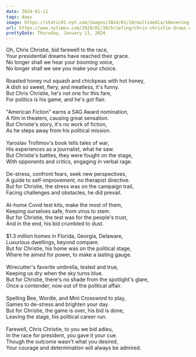 ```yaml
---
date: 2024-01-11
tags: days
image: https://static01.nyt.com/images/2024/01/10/multimedia/10evening-christie-SUB-whlb/10evening-christie-SUB-whlb-facebookJumbo.jpg
url: https://www.nytimes.com/2024/01/10/briefing/chris-christie-drops-out-ecuador-violence.html
prettyDate: Thursday, January 11, 2024
---
```

Oh, Chris Christie, bid farewell to the race,<br>Your presidential dreams have reached their grace.<br>No longer shall we hear your booming voice,<br>No longer shall we see you make your choice.<br><br>Roasted honey nut squash and chickpeas with hot honey,<br>A dish so sweet, fiery, and meatless, it's funny.<br>But Chris Christie, he's not one for this fare,<br>For politics is his game, and he's got flair.<br><br>"American Fiction" earns a SAG Award nomination,<br>A film in theaters, causing great sensation.<br>But Christie's story, it's no work of fiction,<br>As he steps away from his political mission.<br><br>Yaroslav Trofimov's book tells tales of war,<br>His experiences as a journalist, what he saw.<br>But Christie's battles, they were fought on the stage,<br>With opponents and critics, engaging in verbal rage.<br><br>De-stress, confront fears, seek new perspectives,<br>A guide to self-improvement, no therapist directive.<br>But for Christie, the stress was on the campaign trail,<br>Facing challenges and obstacles, he did prevail.<br><br>At-home Covid test kits, make the most of them,<br>Keeping ourselves safe, from virus to stem.<br>But for Christie, the test was for the people's trust,<br>And in the end, his bid crumbled to dust.<br><br>$1.3 million homes in Florida, Georgia, Delaware,<br>Luxurious dwellings, beyond compare.<br>But for Christie, his home was on the political stage,<br>Where he aimed for power, to make a lasting gauge.<br><br>Wirecutter's favorite umbrella, tested and true,<br>Keeping us dry when the sky turns blue.<br>But for Christie, there's no shade from the spotlight's glare,<br>Once a contender, now out of the political affair.<br><br>Spelling Bee, Wordle, and Mini Crossword to play,<br>Games to de-stress and brighten your day.<br>But for Christie, the game is over, his bid is done,<br>Leaving the stage, his political career run.<br><br>Farewell, Chris Christie, to you we bid adieu,<br>In the race for president, you gave it your cue.<br>Though the outcome wasn't what you desired,<br>Your courage and determination will always be admired.